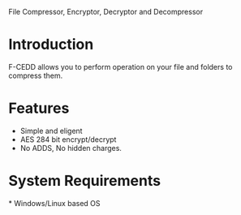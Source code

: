 File Compressor, Encryptor, Decryptor and Decompressor

<h1>Introduction</h1>

F-CEDD allows you to perform operation on your file and folders to compress them.


<h1>Features</h1>

* Simple and eligent 
* AES 284 bit encrypt/decrypt
* No ADDS, No hidden charges.

<h1>System Requirements</h1>
* Windows/Linux based OS
